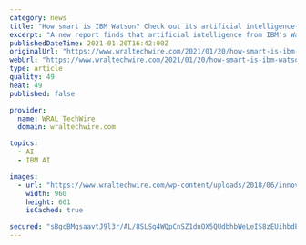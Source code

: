 ```yaml
---
category: news
title: "How smart is IBM Watson? Check out its artificial intelligence-based stock picks"
excerpt: "A new report finds that artificial intelligence from IBM's Watson is helping a financial services firm pick stock winners. Compare your potforlio."
publishedDateTime: 2021-01-20T16:42:00Z
originalUrl: "https://www.wraltechwire.com/2021/01/20/how-smart-is-ibm-watson-check-out-its-artificial-intelligence-based-stock-picks/"
webUrl: "https://www.wraltechwire.com/2021/01/20/how-smart-is-ibm-watson-check-out-its-artificial-intelligence-based-stock-picks/"
type: article
quality: 49
heat: 49
published: false

provider:
  name: WRAL TechWire
  domain: wraltechwire.com

topics:
  - AI
  - IBM AI

images:
  - url: "https://www.wraltechwire.com/wp-content/uploads/2018/06/innovation-think-grants-idea.jpg"
    width: 960
    height: 601
    isCached: true

secured: "sBgcBMgsaavtJ9l3r/AL/8SLSg4WQpCnSZ1dnOX5QUdbhbWeLeIS8zEUihbdPYBNu4P10OhQWeNUD565Sqed1Ag3P8kF2KeS3/LPu4WUOPYpd6z/VtpRLjfeCCNtjLoQARJEFlVK4tLFTBDdiXEKbvH5D4nxhwe9UmmZTEh+yqinRH72pSAdTdlAgt+7mIw7DVWSIBmEKbgYJ/ZGid9Idrga2xAlcV+1yuJq3vN+Mve/0J7THAk4NxqbaGYwy9Bv6KyB5H0eADxLfu9nogLHvoXaMZzrPoBJ/4r33wjJt8nlaa1tVLdamPRJ0LlWqlx+XHFXzCappUzFBWNvgj6v61jSGOAL9EvNW4/bWbC1/MM=;65x0RANNJoE63W2a8CHkdw=="
---
```


